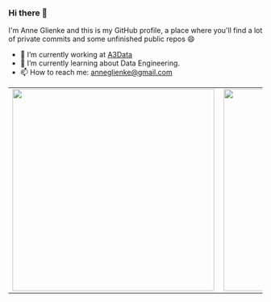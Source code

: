 ### Hi there 👋

I'm Anne Glienke and this is my GitHub profile, a place where you'll find a lot of private commits and some unfinished public repos 😄

- 🔭  I’m currently working at [A3Data](https://github.com/a3data)
- 🌱  I’m currently learning about Data Engineering.
- 📫  How to reach me: anneglienke@gmail.com

<center>
<table>
    <tr>
        <td><img width="400px" align="left" src="https://github-readme-stats.vercel.app/api?username=anneglienke&theme=vue&count_private=true"/></td>
        <td><img width="400px" align="left" src="https://github-readme-stats.vercel.app/api/top-langs/?username=anneglienke&hide=html&layout=compact&theme=vue&count_private=true" /></td>
    </tr>   
</table>
</center> 
